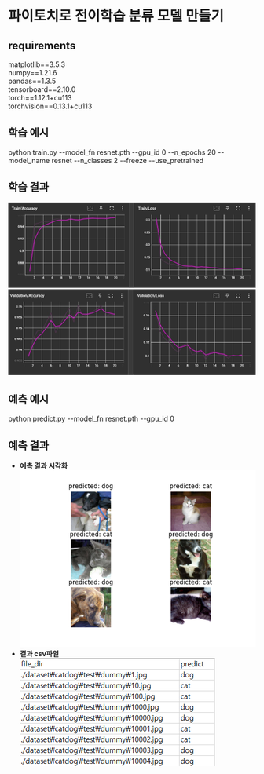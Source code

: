 # 파이토치로 전이학습 분류 모델 만들기

## requirements
matplotlib==3.5.3  
numpy==1.21.6  
pandas==1.3.5  
tensorboard==2.10.0  
torch==1.12.1+cu113  
torchvision==0.13.1+cu113  

## 학습 예시
python train.py --model_fn resnet.pth --gpu_id 0 --n_epochs 20 --model_name resnet --n_classes 2 --freeze --use_pretrained

## 학습 결과
![Train](./imgs/train.jpg)
![Valid](./imgs/valid.jpg)

## 예측 예시
python predict.py --model_fn resnet.pth --gpu_id 0

## 예측 결과
- **예측 결과 시각화**  
![결과1](./imgs/Figure_1.png)  
- **결과 csv파일**  
![결과2](./imgs/result.png)  
